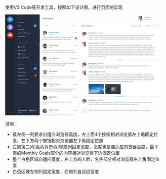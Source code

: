 <p>使用VS Code等开发工具，按照如下设计图，进行页面的实现</p>
<img src="12_15.jpg" alt="12_15.jpg">
<p>说明：</p>
<ul>
<li>最左侧一列要求自适应浏览器高度，左上面4个按钮相对浏览器左上角固定位置，左下方两个按钮相对浏览器左下角固定位置</li>
<li>左侧第二列(蓝色背景色)导航列固定宽度，高度也是自适应浏览器高度，最下面的Monthly Goals部分的内容相对浏览器下边固定位置</li>
<li>整个白色区域自适应宽度，右上方的人脸，名字部分相对浏览器右上角固定位置</li>
<li>白色区域左侧列固定宽度，右侧列自适应宽度</li>
</ul>